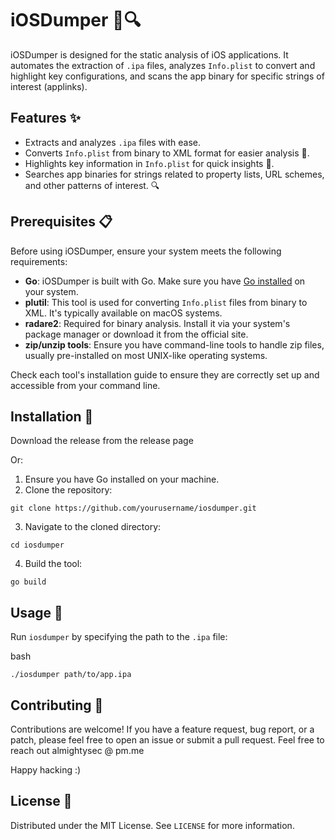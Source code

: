 # iOSDumper 📱🔍

iOSDumper is designed for the static analysis of iOS applications. It automates the extraction of `.ipa` files, analyzes `Info.plist` to convert and highlight key configurations, and scans the app binary for specific strings of interest (applinks).

## Features ✨

- Extracts and analyzes `.ipa` files with ease.
- Converts `Info.plist` from binary to XML format for easier analysis 📑.
- Highlights key information in `Info.plist` for quick insights 🔑.
- Searches app binaries for strings related to property lists, URL schemes, and other patterns of interest. 🔍

## Prerequisites 📋

Before using iOSDumper, ensure your system meets the following requirements:

- **Go**: iOSDumper is built with Go. Make sure you have [Go installed](https://golang.org/dl/) on your system.
- **plutil**: This tool is used for converting `Info.plist` files from binary to XML. It's typically available on macOS systems.
- **radare2**: Required for binary analysis. Install it via your system's package manager or download it from the official site.
- **zip/unzip tools**: Ensure you have command-line tools to handle zip files, usually pre-installed on most UNIX-like operating systems.

Check each tool's installation guide to ensure they are correctly set up and accessible from your command line.

## Installation 🚀

Download the release from the release page

Or:

1. Ensure you have Go installed on your machine.
2. Clone the repository:
```
git clone https://github.com/yourusername/iosdumper.git
```
3. Navigate to the cloned directory:
```
cd iosdumper
```
4. Build the tool:
```
go build
```

## Usage 📖

Run `iosdumper` by specifying the path to the `.ipa` file:

bash
```
./iosdumper path/to/app.ipa
```

## Contributing 🤝

Contributions are welcome! If you have a feature request, bug report, or a patch, please feel free to open an issue or submit a pull request. Feel free to reach out almightysec @ pm.me

Happy hacking :)

## License 📄

Distributed under the MIT License. See `LICENSE` for more information.
